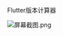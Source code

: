Flutter版本计算器  

![](https://images.gitee.com/uploads/images/2021/0923/202901_9a67aed5_1013055.png "屏幕截图.png")